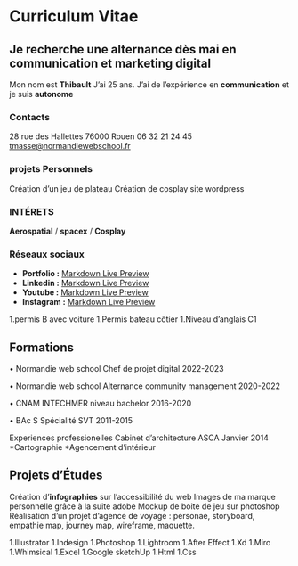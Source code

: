  # Curriculum Vitae
 ## Je recherche une alternance dès mai en communication et marketing digital

Mon nom est **Thibault** J’ai 25 ans.
J’ai de l’expérience en
**communication** et je
suis **autonome**

 ### Contacts
28 rue des Hallettes 76000 Rouen
06 32 21 24 45
tmasse@normandiewebschool.fr

 ### projets Personnels
Création d’un jeu de plateau
Création de cosplay
site wordpress

 ### INTÉRETS
**Aerospatial** / **spacex** / **Cosplay**

 ### Réseaux sociaux
* **Portfolio :** [Markdown Live Preview](https://tmasse.myportfolio.com)
* **Linkedin :** [Markdown Live Preview](https://www.linkedin.com/in/thibault-masse-4b59a11b/)
* **Youtube :** [Markdown Live Preview](https://urlz.fr/fvBU)
* **Instagram :** [Markdown Live Preview](https://urlz.fr/fvBY)

1.permis B avec voiture
1.Permis bateau côtier
1.Niveau d’anglais C1

 ## Formations
• Normandie web school
Chef de projet digital
2022-2023

• Normandie web school
Alternance community management
2020-2022

• CNAM INTECHMER
niveau bachelor
2016-2020

• BAc S
Spécialité SVT
2011-2015

Experiences professionelles
Cabinet d’architecture ASCA
Janvier 2014
*Cartographie
*Agencement d’intérieur

 ## Projets d’Études
Création d’**infographies** sur l’accessibilité du web
Images de ma marque personnelle grâce à la suite adobe
Mockup de boite de jeu sur photoshop
Réalisation d’un projet d’agence de voyage :
personae, storyboard, empathie map,
journey map, wireframe, maquette.

1.Illustrator
1.Indesign
1.Photoshop
1.Lightroom
1.After Effect
1.Xd
1.Miro
1.Whimsical
1.Excel
1.Google sketchUp
1.Html
1.Css
